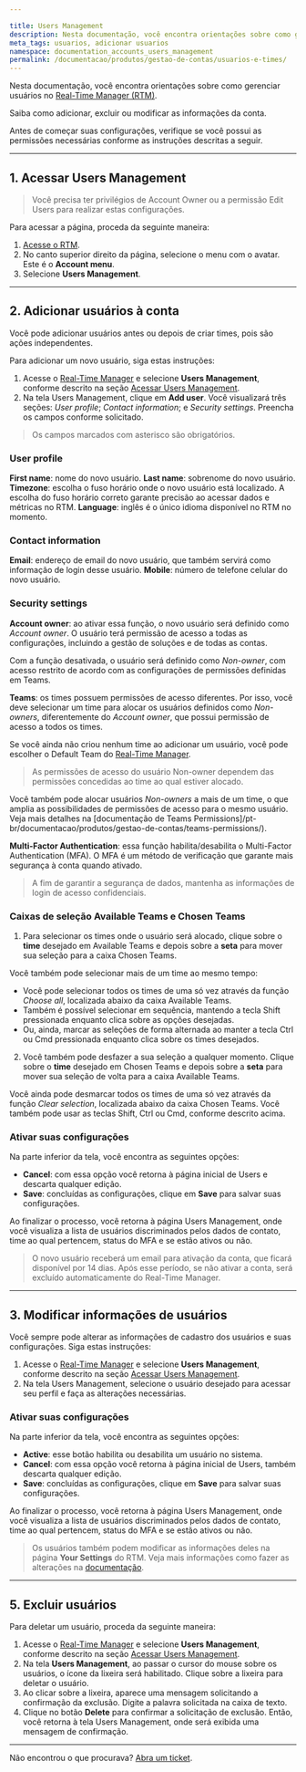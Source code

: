 ```yaml
---

title: Users Management
description: Nesta documentação, você encontra orientações sobre como gerenciar usuários Real-Time Manager (RTM).
meta_tags: usuarios, adicionar usuarios
namespace: documentation_accounts_users_management
permalink: /documentacao/produtos/gestao-de-contas/usuarios-e-times/
---
```


Nesta documentação, você encontra orientações sobre como gerenciar usuários no [Real-Time Manager (RTM)](https://manager.azion.com/).

Saiba como adicionar, excluir ou modificar as informações da conta.  

Antes de começar suas configurações, verifique se você possui as permissões necessárias conforme as instruções descritas a seguir.

------

## 1. Acessar Users Management 

> Você precisa ter privilégios de Account Owner ou a permissão Edit Users para realizar estas configurações.

Para acessar a página, proceda da seguinte maneira:

1. [Acesse o RTM](https://manager.azion.com/).
2. No canto superior direito da página, selecione o menu com o avatar. Este é o **Account menu**.
3. Selecione **Users Management**.

---

## 2. Adicionar usuários à conta

Você pode adicionar usuários antes ou depois de criar times, pois são ações independentes. 

Para adicionar um novo usuário, siga estas instruções:

1. Acesse o [Real-Time Manager](https://manager.azion.com/) e selecione **Users Management**, conforme descrito na seção [Acessar Users Management](#Acessarusersmanagement).
2. Na tela Users Management, clique em **Add user**. Você visualizará três seções: *User profile*; *Contact information*; e *Security settings*. Preencha os campos conforme solicitado.

> Os campos marcados com asterisco são obrigatórios.

### User profile

**First name**: nome do novo usuário.
**Last name**: sobrenome do novo usuário.
**Timezone**: escolha o fuso horário onde o novo usuário está localizado. A escolha do fuso horário correto garante precisão ao acessar dados e métricas no RTM.
**Language**: inglês é o único idioma disponível no RTM no momento.

### Contact information

**Email**: endereço de email do novo usuário, que também servirá como informação de login desse usuário.
**Mobile**: número de telefone celular do novo usuário.

### Security settings

**Account owner**: ao ativar essa função, o novo usuário será definido como *Account owner*. O usuário terá permissão de acesso a todas as configurações, incluindo a gestão de soluções e de todas as contas. 

Com a função desativada, o usuário será definido como *Non-owner*, com acesso restrito de acordo com as configurações de permissões definidas em Teams. 

**Teams**: os times possuem permissões de acesso diferentes. Por isso, você deve selecionar um time para alocar os usuários definidos como *Non-owners*, diferentemente do *Account owner*, que possui permissão de acesso a todos os times.  

Se você ainda não criou nenhum time ao adicionar um usuário, você pode escolher o Default Team do [Real-Time Manager](https://manager.azion.com/).

> As permissões de acesso do usuário Non-owner dependem das permissões concedidas ao time ao qual estiver alocado.

Você também pode alocar usuários *Non-owners* a mais de um time, o que amplia as possibilidades de permissões de acesso para o mesmo usuário. Veja mais detalhes na [documentação de Teams Permissions]/pt-br/documentacao/produtos/gestao-de-contas/teams-permissions/). 

**Multi-Factor Authentication**: essa função habilita/desabilita o Multi-Factor Authentication (MFA). O MFA é um método de verificação que garante mais segurança à conta quando ativado.

> A fim de garantir a segurança de dados, mantenha as informações de login de acesso confidenciais.

### Caixas de seleção Available Teams e Chosen Teams

1. Para selecionar os times onde o usuário será alocado, clique sobre o **time** desejado em Available Teams e depois sobre a **seta** para mover sua seleção para a caixa Chosen Teams.  

Você também pode selecionar mais de um time ao mesmo tempo:

   - Você pode selecionar todos os times de uma só vez através da função *Choose all*, localizada abaixo da caixa Available Teams.
   - Também é possível selecionar em sequência, mantendo a tecla Shift pressionada enquanto clica sobre as opções desejadas.
   - Ou, ainda, marcar as seleções de forma alternada ao manter a tecla Ctrl ou Cmd pressionada enquanto clica sobre os times desejados.

2. Você também pode desfazer a sua seleção a qualquer momento. Clique sobre o **time** desejado em Chosen Teams e depois sobre a **seta** para mover sua seleção de volta para a caixa Available Teams. 

Você ainda pode desmarcar todos os times de uma só vez através da função *Clear selection*, localizada abaixo da caixa Chosen Teams. Você também pode usar as teclas Shift, Ctrl ou Cmd, conforme descrito acima.

### Ativar suas configurações

Na parte inferior da tela, você encontra as seguintes opções:

- **Cancel**: com essa opção você retorna à página inicial de Users e descarta qualquer edição.  
- **Save**: concluídas as configurações, clique em **Save** para salvar suas configurações.  

Ao finalizar o processo, você retorna à página Users Management, onde você visualiza a lista de usuários discriminados pelos dados de contato, time ao qual pertencem, status do MFA e se estão ativos ou não.

> O novo usuário receberá um email para ativação da conta, que ficará disponível por 14 dias. Após esse período, se não ativar a conta, será excluído automaticamente do Real-Time Manager.

---

## 3. Modificar informações de usuários

Você sempre pode alterar as informações de cadastro dos usuários e suas configurações. Siga estas instruções: 

1. Acesse o [Real-Time Manager](https://manager.azion.com/) e selecione **Users Management**, conforme descrito na seção [Acessar Users Management](#Acessarusersmanagement). 
2. Na tela Users Management, selecione o usuário desejado para acessar seu perfil e faça as alterações necessárias.

### Ativar suas configurações

Na parte inferior da tela, você encontra as seguintes opções:

- **Active**: esse botão habilita ou desabilita um usuário no sistema. 
- **Cancel**: com essa opção você retorna à página inicial de Users, também descarta qualquer edição.  
- **Save**: concluídas as configurações, clique em **Save** para salvar suas configurações.  

Ao finalizar o processo, você retorna à página Users Management, onde você visualiza a lista de usuários discriminados pelos dados de contato, time ao qual pertencem, status do MFA e se estão ativos ou não.

> Os usuários também podem modificar as informações deles na página **Your Settings** do RTM. Veja mais informações como fazer as alterações na [documentação](/pt-br/documentacao/produtos/gestao-de-contas/your-settings/).

---

## 5. Excluir usuários

Para deletar um usuário, proceda da seguinte maneira:

1. Acesse o [Real-Time Manager](https://manager.azion.com/) e selecione **Users Management**, conforme descrito na seção [Acessar Users Management](#Acessarusersmanagement).
2. Na tela **Users Management**, ao passar o cursor do mouse sobre os usuários, o ícone da lixeira será habilitado. Clique sobre a lixeira para deletar o usuário. 
3. Ao clicar sobre a lixeira, aparece uma mensagem solicitando a confirmação da exclusão. Digite a palavra solicitada na caixa de texto.
4. Clique no botão **Delete** para confirmar a solicitação de exclusão. Então, você retorna à tela Users Management, onde será exibida uma mensagem de confirmação. 
   
---

Não encontrou o que procurava? [Abra um ticket](https://tickets.azion.com/pt-BR/support/login/).
